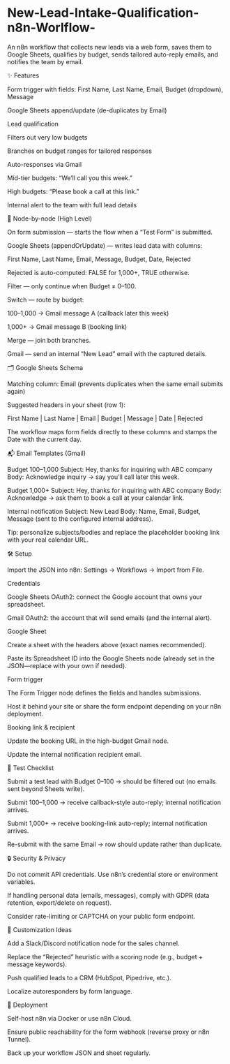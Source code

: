 # New-Lead-Intake-Qualification-n8n-Worlflow-

An n8n workflow that collects new leads via a web form, saves them to Google Sheets, qualifies by budget, sends tailored auto-reply emails, and notifies the team by email.

✨ Features

Form trigger with fields: First Name, Last Name, Email, Budget (dropdown), Message

Google Sheets append/update (de-duplicates by Email)

Lead qualification

Filters out very low budgets

Branches on budget ranges for tailored responses

Auto-responses via Gmail

Mid-tier budgets: “We’ll call you this week.”

High budgets: “Please book a call at this link.”

Internal alert to the team with full lead details


🧩 Node-by-node (High Level)

On form submission — starts the flow when a “Test Form” is submitted.

Google Sheets (appendOrUpdate) — writes lead data with columns:

First Name, Last Name, Email, Message, Budget, Date, Rejected

Rejected is auto-computed: FALSE for 1,000+, TRUE otherwise.

Filter — only continue when Budget ≠ 0–100.

Switch — route by budget:

100–1,000 → Gmail message A (callback later this week)

1,000+ → Gmail message B (booking link)

Merge — join both branches.

Gmail — send an internal “New Lead” email with the captured details.


🗂️ Google Sheets Schema

Matching column: Email (prevents duplicates when the same email submits again)

Suggested headers in your sheet (row 1):

First Name | Last Name | Email | Budget  | Message | Date | Rejected

The workflow maps form fields directly to these columns and stamps the Date with the current day.


📬 Email Templates (Gmail)

Budget 100–1,000
Subject: Hey, thanks for inquiring with ABC company
Body: Acknowledge inquiry → say you’ll call later this week.

Budget 1,000+
Subject: Hey, thanks for inquiring with ABC company
Body: Acknowledge → ask them to book a call at your calendar link.

Internal notification
Subject: New Lead
Body: Name, Email, Budget, Message (sent to the configured internal address).

Tip: personalize subjects/bodies and replace the placeholder booking link with your real calendar URL.


🛠️ Setup

Import the JSON into n8n: Settings → Workflows → Import from File.

Credentials

Google Sheets OAuth2: connect the Google account that owns your spreadsheet.

Gmail OAuth2: the account that will send emails (and the internal alert).

Google Sheet

Create a sheet with the headers above (exact names recommended).

Paste its Spreadsheet ID into the Google Sheets node (already set in the JSON—replace with your own if needed).

Form trigger

The Form Trigger node defines the fields and handles submissions.

Host it behind your site or share the form endpoint depending on your n8n deployment.

Booking link & recipient

Update the booking URL in the high-budget Gmail node.

Update the internal notification recipient email.

🧪 Test Checklist

Submit a test lead with Budget 0–100 → should be filtered out (no emails sent beyond Sheets write).

Submit 100–1,000 → receive callback-style auto-reply; internal notification arrives.

Submit 1,000+ → receive booking-link auto-reply; internal notification arrives.

Re-submit with the same Email → row should update rather than duplicate.

🔒 Security & Privacy

Do not commit API credentials. Use n8n’s credential store or environment variables.

If handling personal data (emails, messages), comply with GDPR (data retention, export/delete on request).

Consider rate-limiting or CAPTCHA on your public form endpoint.

🧭 Customization Ideas

Add a Slack/Discord notification node for the sales channel.

Replace the “Rejected” heuristic with a scoring node (e.g., budget + message keywords).

Push qualified leads to a CRM (HubSpot, Pipedrive, etc.).

Localize autoresponders by form language.

🐳 Deployment

Self-host n8n via Docker or use n8n Cloud.

Ensure public reachability for the form webhook (reverse proxy or n8n Tunnel).

Back up your workflow JSON and sheet regularly.
